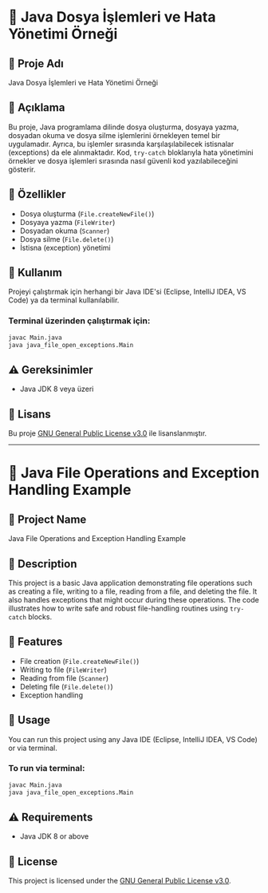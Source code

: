 # 📄 Java Dosya İşlemleri ve Hata Yönetimi Örneği

## 📌 Proje Adı
Java Dosya İşlemleri ve Hata Yönetimi Örneği

## 🧠 Açıklama
Bu proje, Java programlama dilinde dosya oluşturma, dosyaya yazma, dosyadan okuma ve dosya silme işlemlerini örnekleyen temel bir uygulamadır. Ayrıca, bu işlemler sırasında karşılaşılabilecek istisnalar (exceptions) da ele alınmaktadır. Kod, `try-catch` bloklarıyla hata yönetimini örnekler ve dosya işlemleri sırasında nasıl güvenli kod yazılabileceğini gösterir.

## 🚀 Özellikler
- Dosya oluşturma (`File.createNewFile()`)
- Dosyaya yazma (`FileWriter`)
- Dosyadan okuma (`Scanner`)
- Dosya silme (`File.delete()`)
- İstisna (exception) yönetimi

## 📂 Kullanım
Projeyi çalıştırmak için herhangi bir Java IDE'si (Eclipse, IntelliJ IDEA, VS Code) ya da terminal kullanılabilir.

### Terminal üzerinden çalıştırmak için:
```bash
javac Main.java
java java_file_open_exceptions.Main
```

## ⚠️ Gereksinimler
- Java JDK 8 veya üzeri

## 📝 Lisans
Bu proje [GNU General Public License v3.0](https://www.gnu.org/licenses/gpl-3.0.html) ile lisanslanmıştır.

---

# 📄 Java File Operations and Exception Handling Example

## 📌 Project Name
Java File Operations and Exception Handling Example

## 🧠 Description
This project is a basic Java application demonstrating file operations such as creating a file, writing to a file, reading from a file, and deleting the file. It also handles exceptions that might occur during these operations. The code illustrates how to write safe and robust file-handling routines using `try-catch` blocks.

## 🚀 Features
- File creation (`File.createNewFile()`)
- Writing to file (`FileWriter`)
- Reading from file (`Scanner`)
- Deleting file (`File.delete()`)
- Exception handling

## 📂 Usage
You can run this project using any Java IDE (Eclipse, IntelliJ IDEA, VS Code) or via terminal.

### To run via terminal:
```bash
javac Main.java
java java_file_open_exceptions.Main
```

## ⚠️ Requirements
- Java JDK 8 or above

## 📝 License
This project is licensed under the [GNU General Public License v3.0](https://www.gnu.org/licenses/gpl-3.0.html).